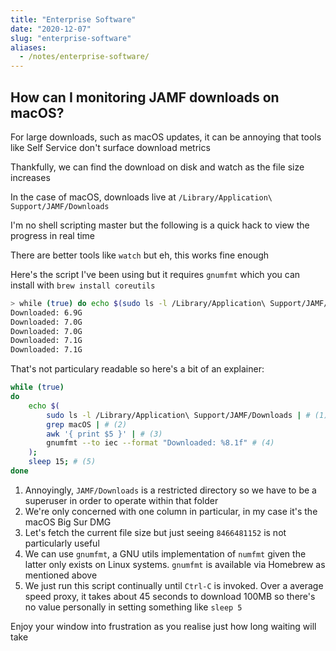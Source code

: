 ```yaml
---
title: "Enterprise Software"
date: "2020-12-07"
slug: "enterprise-software"
aliases:
  - /notes/enterprise-software/
---
```


## How can I monitoring JAMF downloads on macOS?

For large downloads, such as macOS updates, it can be annoying that tools like Self Service don't surface download metrics

Thankfully, we can find the download on disk and watch as the file size increases

In the case of macOS, downloads live at `/Library/Application\ Support/JAMF/Downloads`

I'm no shell scripting master but the following is a quick hack to view the progress in real time

There are better tools like `watch` but eh, this works fine enough

Here's the script I've been using but it requires `gnumfmt` which you can install with `brew install coreutils`

```bash
> while (true) do echo $(sudo ls -l /Library/Application\ Support/JAMF/Downloads | grep macOS | awk '{ print $5 }' | gnumfmt --to iec --format "Downloaded: %8.1f"); sleep 15; done
Downloaded: 6.9G
Downloaded: 7.0G
Downloaded: 7.0G
Downloaded: 7.1G
Downloaded: 7.1G
```

That's not particulary readable so here's a bit of an explainer:

```bash
while (true)
do
	echo $(
		sudo ls -l /Library/Application\ Support/JAMF/Downloads | # (1)
		grep macOS | # (2)
		awk '{ print $5 }' | # (3)
		gnumfmt --to iec --format "Downloaded: %8.1f" # (4)
	);
	sleep 15; # (5)
done
```

1. Annoyingly, `JAMF/Downloads` is a restricted directory so we have to be a superuser in order to operate within that folder
2. We're only concerned with one column in particular, in my case it's the macOS Big Sur DMG
3. Let's fetch the current file size but just seeing `8466481152` is not particularly useful
4. We can use `gnumfmt`, a GNU utils implementation of `numfmt` given the latter only exists on Linux systems. `gnumfmt` is available via Homebrew as mentioned above
5. We just run this script continually until `Ctrl-C` is invoked. Over a average speed proxy, it takes about 45 seconds to download 100MB so there's no value personally in setting something like `sleep 5`

Enjoy your window into frustration as you realise just how long waiting will take
